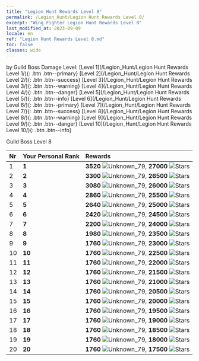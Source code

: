 ```yaml
---
title: "Legion Hunt Rewards Level 8"
permalink: /Legion_Hunt/Legion Hunt Rewards Level 8/
excerpt: "Wing Fighter Legion Hunt Rewards Level 8"
last_modified_at: 2023-09-09
locale: en
ref: "Legion Hunt Rewards Level 8.md"
toc: false
classes: wide
---
```


  by Guild Boss Damage Level:   [Level 1](/Legion_Hunt/Legion Hunt Rewards Level 1/){: .btn .btn--primary}   [Level 2](/Legion_Hunt/Legion Hunt Rewards Level 2/){: .btn .btn--success}   [Level 3](/Legion_Hunt/Legion Hunt Rewards Level 3/){: .btn .btn--warning}   [Level 4](/Legion_Hunt/Legion Hunt Rewards Level 4/){: .btn .btn--danger}   [Level 5](/Legion_Hunt/Legion Hunt Rewards Level 5/){: .btn .btn--info}   [Level 6](/Legion_Hunt/Legion Hunt Rewards Level 6/){: .btn .btn--primary}   [Level 7](/Legion_Hunt/Legion Hunt Rewards Level 7/){: .btn .btn--success}   [Level 8](/Legion_Hunt/Legion Hunt Rewards Level 8/){: .btn .btn--warning}   [Level 9](/Legion_Hunt/Legion Hunt Rewards Level 9/){: .btn .btn--danger}   [Level 10](/Legion_Hunt/Legion Hunt Rewards Level 10/){: .btn .btn--info} 



  Guild Boss Level 8

  |  Nr | Your Personal Rank | Rewards |
  |:----|:-------------------|:-------------|
 | 1 | **1** | **3520** ![Unknown_79](/images/item/jt_jd_img25_p.png),  **27000** ![Stars](/images/item/Stars_p.png) |
 | 2 | **2** | **3300** ![Unknown_79](/images/item/jt_jd_img25_p.png),  **26500** ![Stars](/images/item/Stars_p.png) |
 | 3 | **3** | **3080** ![Unknown_79](/images/item/jt_jd_img25_p.png),  **26000** ![Stars](/images/item/Stars_p.png) |
 | 4 | **4** | **2860** ![Unknown_79](/images/item/jt_jd_img25_p.png),  **25500** ![Stars](/images/item/Stars_p.png) |
 | 5 | **5** | **2640** ![Unknown_79](/images/item/jt_jd_img25_p.png),  **25000** ![Stars](/images/item/Stars_p.png) |
 | 6 | **6** | **2420** ![Unknown_79](/images/item/jt_jd_img25_p.png),  **24500** ![Stars](/images/item/Stars_p.png) |
 | 7 | **7** | **2200** ![Unknown_79](/images/item/jt_jd_img25_p.png),  **24000** ![Stars](/images/item/Stars_p.png) |
 | 8 | **8** | **1980** ![Unknown_79](/images/item/jt_jd_img25_p.png),  **23500** ![Stars](/images/item/Stars_p.png) |
 | 9 | **9** | **1760** ![Unknown_79](/images/item/jt_jd_img25_p.png),  **23000** ![Stars](/images/item/Stars_p.png) |
 | 10 | **10** | **1760** ![Unknown_79](/images/item/jt_jd_img25_p.png),  **22500** ![Stars](/images/item/Stars_p.png) |
 | 11 | **11** | **1760** ![Unknown_79](/images/item/jt_jd_img25_p.png),  **22000** ![Stars](/images/item/Stars_p.png) |
 | 12 | **12** | **1760** ![Unknown_79](/images/item/jt_jd_img25_p.png),  **21500** ![Stars](/images/item/Stars_p.png) |
 | 13 | **13** | **1760** ![Unknown_79](/images/item/jt_jd_img25_p.png),  **21000** ![Stars](/images/item/Stars_p.png) |
 | 14 | **14** | **1760** ![Unknown_79](/images/item/jt_jd_img25_p.png),  **20500** ![Stars](/images/item/Stars_p.png) |
 | 15 | **15** | **1760** ![Unknown_79](/images/item/jt_jd_img25_p.png),  **20000** ![Stars](/images/item/Stars_p.png) |
 | 16 | **16** | **1760** ![Unknown_79](/images/item/jt_jd_img25_p.png),  **19500** ![Stars](/images/item/Stars_p.png) |
 | 17 | **17** | **1760** ![Unknown_79](/images/item/jt_jd_img25_p.png),  **19000** ![Stars](/images/item/Stars_p.png) |
 | 18 | **18** | **1760** ![Unknown_79](/images/item/jt_jd_img25_p.png),  **18500** ![Stars](/images/item/Stars_p.png) |
 | 19 | **19** | **1760** ![Unknown_79](/images/item/jt_jd_img25_p.png),  **18000** ![Stars](/images/item/Stars_p.png) |
 | 20 | **20** | **1760** ![Unknown_79](/images/item/jt_jd_img25_p.png),  **17500** ![Stars](/images/item/Stars_p.png) |
